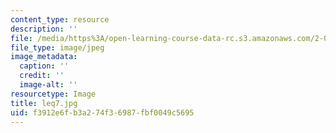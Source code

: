```yaml
---
content_type: resource
description: ''
file: /media/https%3A/open-learning-course-data-rc.s3.amazonaws.com/2-003-modeling-dynamics-and-control-i-spring-2005/f3912e6fb3a274f36987fbf0049c5695_leq7.jpg
file_type: image/jpeg
image_metadata:
  caption: ''
  credit: ''
  image-alt: ''
resourcetype: Image
title: leq7.jpg
uid: f3912e6f-b3a2-74f3-6987-fbf0049c5695
---
```

